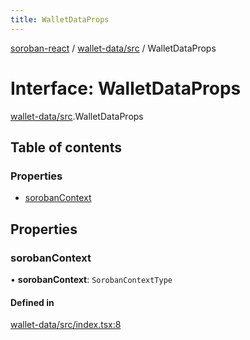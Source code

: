 ```yaml
---
title: WalletDataProps
---
```

[soroban-react](../README.md) / [wallet-data/src](../modules/wallet_data_src.md) / WalletDataProps

# Interface: WalletDataProps

[wallet-data/src](../modules/wallet_data_src.md).WalletDataProps

## Table of contents

### Properties

- [sorobanContext](wallet_data_src.WalletDataProps.md#sorobancontext)

## Properties

### sorobanContext

• **sorobanContext**: `SorobanContextType`

#### Defined in

[wallet-data/src/index.tsx:8](https://github.com/esteblock/soroban-react/blob/bb43fd8/packages/wallet-data/src/index.tsx#L8)

